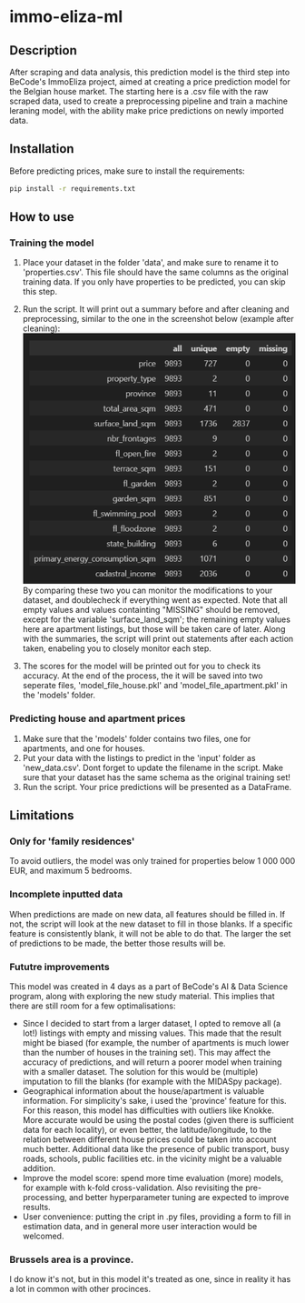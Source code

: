 # immo-eliza-ml

## Description
After scraping and data analysis, this prediction model is the third step into BeCode's ImmoEliza project, aimed at creating a price prediction model for the Belgian house market.
The starting here is a .csv file with the raw scraped data, used to create a preprocessing pipeline and train a machine leraning model, with the ability make price predictions on newly imported data.

## Installation
Before predicting prices, make sure to install the requirements:

```bash
pip install -r requirements.txt
```

## How to use
### Training the model
1. Place your dataset in the folder 'data', and make sure to rename it to 'properties.csv'. This file should have the same columns as the original training data.
If you only have properties to be predicted, you can skip this step.

2. Run the script. It will print out a summary before and after cleaning and preprocessing, similar to the one in the screenshot below (example after cleaning):
![screenshot](./assets/printout_cleaning.png)
By comparing these two you can monitor the modifications to your dataset, and doublecheck if everything went as expected.
Note that all empty values and values containting "MISSING" should be removed, except for the variable 'surface_land_sqm'; the remaining empty values here are apartment listings, but those will be taken care of later.
Along with the summaries, the script will print out statements after each action taken, enabeling you to closely monitor each step.

3. The scores for the model will be printed out for you to check its accuracy. At the end of the process, the it will be saved into two seperate files, 'model_file_house.pkl' and 'model_file_apartment.pkl' in the 'models' folder.


### Predicting house and apartment prices
1. Make sure that the 'models' folder contains two files, one for apartments, and one for houses.
2. Put your data with the listings to predict in the 'input' folder as 'new_data.csv'. Dont forget to update the filename in the script.
Make sure that your dataset has the same schema as the original training set!
3. Run the script. Your price predictions will be presented as a DataFrame.


## Limitations
### Only for 'family residences'
To avoid outliers, the model was only trained for properties below 1 000 000 EUR, and maximum 5 bedrooms. 

### Incomplete inputted data
When predictions are made on new data, all features should be filled in. If not, the script will look at the new dataset to fill in those blanks. If a specific feature is consistently blank, it will not be able to do that. The larger the set of predictions to be made, the better those results will be.

### Fututre improvements
This model was created in 4 days as a part of BeCode's AI & Data Science program, along with exploring the new study material. This implies that there are still room for a few optimalisations:

- Since I decided to start from a larger dataset, I opted to remove all (a lot!) listings with empty and missing values. This made that the result might be biased (for example, the number of apartments is much lower than the number of houses in the training set). This may affect the accuracy of predictions, and will return a poorer model when training with a smaller dataset.
The solution for this would be (multiple) imputation to fill the blanks (for example with the MIDASpy package).
- Geographical information about the house/apartment is valuable information. For simplicity's sake, i used the 'province' feature for this. For this reason, this model has difficulties with outliers like Knokke.
More accurate would be using the postal codes (given there is sufficient data for each locality), or even better, the latitude/longitude, to the relation between different house prices could be taken into account much better.
Additional data like the presence of public transport, busy roads, schools, public facilities etc. in the vicinity might be a valuable addition.
- Improve the model score: spend more time evaluation (more) models, for example with k-fold cross-validation.
Also revisiting the pre-processing, and better hyperparameter tuning are expected to improve results.
- User convenience: putting the cript in .py files, providing a form to fill in estimation data, and in general more user interaction would be welcomed.

### Brussels area is a province.
I do know it's not, but in this model it's treated as one, since in reality it has a lot in common with other procinces.
